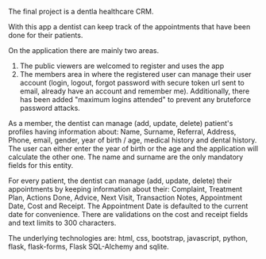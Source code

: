 The final project is a dentla healthcare CRM.

With this app a dentist can keep track of the appointments that have been done for their patients.

On the application there are mainly two areas. 
1. The public viewers are welcomed to register and uses the app 
2. The members area in where the registered user can manage their user account (login, logout, forgot password with secure token url sent to email, already have an account and remember me). Additionally, there has been added "maximum logins attended" to prevent any bruteforce password attacks.

As a member, the dentist can manage (add, update, delete) patient's profiles having information about: Name, Surname, Referral, Address, Phone, email, gender, year of birth / age, medical history and dental history. The user can either enter the year of birth or the age and the application will calculate the other one. The name and surname are the only mandatory fields for this entity.

For every patient, the dentist can manage (add, update, delete) their appointments by keeping information about their: Complaint, Treatment Plan, Actions Done, Advice, Next Visit, Transaction Notes, Appointment Date, Cost and Receipt. The Appointment Date is defaulted to the current date for convenience. There are validations on the cost and receipt fields and text limits to 300 characters.

The underlying technologies are: html, css, bootstrap, javascript, python, flask, flask-forms, Flask SQL-Alchemy and sqlite.
